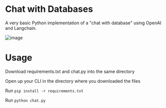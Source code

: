 # Chat with Databases

A very basic Python implementation of a "chat with database" using OpenAI and Langchain.

![image](https://github.com/Veeeetzzzz/chat-with-databases-python/assets/40268197/1e0c2316-9761-435a-8ddc-ad72c22d6dc1)

# Usage

Download requirements.txt and chat.py into the same directory

Open up your CLI in the directory where you downloaded the files

Run ```pip install -r requirements.txt```

Run ```python chat.py```
